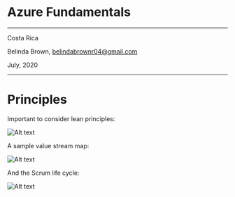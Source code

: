 # Azure Fundamentals 
----------

Costa Rica

Belinda Brown, belindabrownr04@gmail.com

July, 2020

----------


# Principles 
Important to consider lean principles:

![Alt text](https://github.com/brown9804/ML_DS_path/blob/main/_docs/img/AzureDevOps/%5Bimg%5D_AzureDevOps_lean_principles.png "Lean Principles ")

A sample value stream map:

![Alt text](https://github.com/brown9804/ML_DS_path/blob/main/_docs/img/AzureDevOps/%5Bimg%5D_AzureDevOps_sample_value_steam_map.png "A sample value stream map ")

And the Scrum life cycle:


![Alt text](https://github.com/brown9804/ML_DS_path/blob/main/_docs/img/AzureDevOps/%5Bimg%5D_DevOps_scrum_life_cycle.png "A sample value stream map ")

